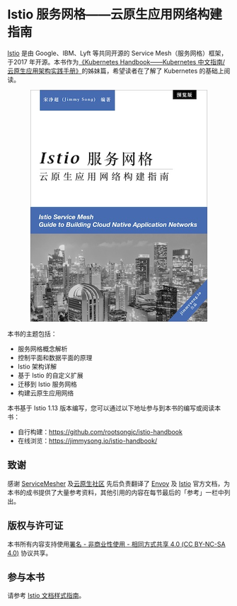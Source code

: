 # Istio 服务网格——云原生应用网络构建指南

[Istio](https://istio.io) 是由 Google、IBM、Lyft 等共同开源的 Service Mesh（服务网格）框架，于2017 年开源。本书作为[《Kubernetes Handbook——Kubernetes 中文指南/云原生应用架构实践手册》](https://github.com/rootsongjc/kubernetes-handbook)的姊妹篇，希望读者在了解了 Kubernetes 的基础上阅读。

<p align="center">
  <a href="https://jimmysong.io/istio-handbook">
    <img src="images/cover-thumbnail.jpg" alt="Istio 服务网格——云原生应用网络构建指南">
  </a>
</p>

本书的主题包括：

- 服务网格概念解析
- 控制平面和数据平面的原理
- Istio 架构详解
- 基于 Istio 的自定义扩展
- 迁移到 Istio 服务网格
- 构建云原生应用网络

本书基于 Istio 1.13 版本编写，您可以通过以下地址参与到本书的编写或阅读本书：

- 自行构建：<https://github.com/rootsongjc/istio-handbook>
- 在线浏览：<https://jimmysong.io/istio-handbook/>

## 致谢

感谢 [ServiceMesher](https://www.servicemesher.com) 及[云原生社区](https://cloudnative.to/) 先后负责翻译了 [Envoy](https://cloudnative.to/envoy/) 及 [Istio](https://istio.io/latest/zh/) 官方文档，为本书的成书提供了大量参考资料，其他引用的内容在每节最后的「参考」一栏中列出。

## 版权与许可证

本书所有内容支持使用[署名 - 非商业性使用 - 相同方式共享 4.0 (CC BY-NC-SA 4.0)](https://creativecommons.org/licenses/by-nc-sa/4.0/deed.zh)  协议共享。

## 参与本书

请参考 [Istio 文档样式指南](https://istio.io/latest/about/contribute/style-guide/)。

